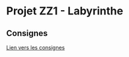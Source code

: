 # Projet ZZ1 - Labyrinthe

## Consignes
[Lien vers les consignes](https://perso.isima.fr/~yjdaniel/labyrinthe/projet-labyrinthe.html)